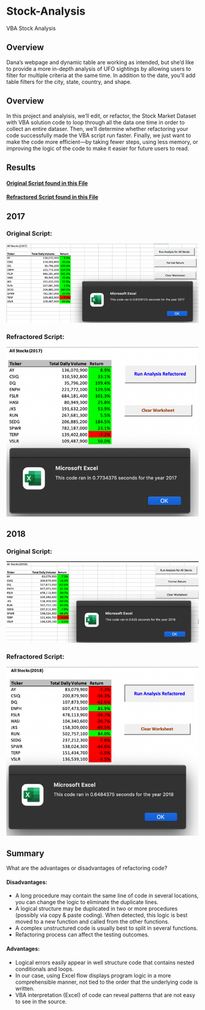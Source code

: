 # Stock-Analysis
VBA Stock Analysis

## Overview
Dana’s webpage and dynamic table are working as intended, but she’d like to provide a more in-depth analysis of UFO sightings by allowing users to filter for multiple criteria at the same time. In addition to the date, you’ll add table filters for the city, state, country, and shape.

## Overview

In this project and analyisis, we’ll edit, or refactor, the Stock Market Dataset with VBA solution code to loop through all the data one time in order to collect an entire dataser. Then, we’ll determine whether refactoring your code successfully made the VBA script run faster. Finally, we just want to make the code more efficient—by taking fewer steps, using less memory, or improving the logic of the code to make it easier for future users to read.



## Results

#### [Original Script found in this File](https://github.com/lindsayrosenthal/Stock-Analysis/blob/235825c6b75bab346f3ac4ab48427981d869873f/green_stocks.xlsm)
#### [Refractored Script found in this File](https://github.com/lindsayrosenthal/Stock-Analysis/blob/235825c6b75bab346f3ac4ab48427981d869873f/VBA_Challenge.xlsm)

## 2017

### Original Script:
![Original_2017](https://github.com/lindsayrosenthal/Stock-Analysis/blob/main/Resources/2017_orig.png)

### Refractored Script:
![Refract_2017](https://github.com/lindsayrosenthal/Stock-Analysis/blob/main/Resources/2017_refractored.png)


## 2018

### Original Script:
![Original_2018](https://github.com/lindsayrosenthal/Stock-Analysis/blob/main/Resources/2018_orig.png)

### Refractored Script:
![Refract_2018](https://github.com/lindsayrosenthal/Stock-Analysis/blob/main/Resources/2018_refractored.png)




## Summary
What are the advantages or disadvantages of refactoring code?

#### Disadvantages:

- A long procedure may contain the same line of code in several locations, you can change the logic to eliminate the duplicate lines.
- A logical structure may be duplicated in two or more procedures (possibly via copy & paste coding). When detected, this logic is best moved to a new function and called from the other functions.
- A complex unstructured code is usually best to split in several functions.
- Refactoring process can affect the testing outcomes.

#### Advantages:

- Logical errors easily appear in well structure code that contains nested conditionals and loops.
- In our case, using Excel flow displays program logic in a more comprehensible manner, not tied to the order that the underlying code is written.
- VBA interpretation (Excel) of code can reveal patterns that are not easy to see in the source.
